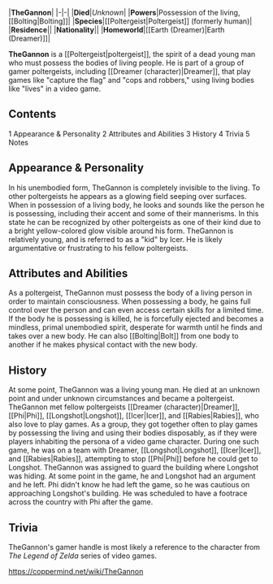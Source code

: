 |**TheGannon**|
|-|-|
|**Died**|*Unknown*|
|**Powers**|Possession of the living, [[Bolting\|Bolting]]|
|**Species**|[[Poltergeist\|Poltergeist]] (formerly human)|
|**Residence**||
|**Nationality**||
|**Homeworld**|[[Earth (Dreamer)\|Earth (Dreamer)]]|

**TheGannon** is a [[Poltergeist\|poltergeist]], the spirit of a dead young man who must possess the bodies of living people. He is part of a group of gamer poltergeists, including [[Dreamer (character)\|Dreamer]], that play games like "capture the flag" and "cops and robbers," using living bodies like "lives" in a video game.

## Contents

1 Appearance & Personality
2 Attributes and Abilities
3 History
4 Trivia
5 Notes


## Appearance & Personality
In his unembodied form, TheGannon is completely invisible to the living. To other poltergeists he appears as a glowing field seeping over surfaces. When in possession of a living body, he looks and sounds like the person he is possessing, including their accent and some of their mannerisms. In this state he can be recognized by other poltergeists as one of their kind due to a bright yellow-colored glow visible around his form.
TheGannon is relatively young, and is referred to as a "kid" by Icer. He is likely argumentative or frustrating to his fellow poltergeists.

## Attributes and Abilities
As a poltergeist, TheGannon must possess the body of a living person in order to maintain consciousness. When possessing a body, he gains full control over the person and can even access certain skills for a limited time. If the body he is possessing is killed, he is forcefully ejected and becomes a mindless, primal unembodied spirit, desperate for warmth until he finds and takes over a new body. He can also [[Bolting\|Bolt]] from one body to another if he makes physical contact with the new body.

## History
At some point, TheGannon was a living young man. He died at an unknown point and under unknown circumstances and became a poltergeist.
TheGannon met fellow poltergeists [[Dreamer (character)\|Dreamer]], [[Phi\|Phi]], [[Longshot\|Longshot]], [[Icer\|Icer]], and [[Rabies\|Rabies]], who also love to play games. As a group, they got together often to play games by possessing the living and using their bodies disposably, as if they were players inhabiting the persona of a video game character. During one such game, he was on a team with Dreamer, [[Longshot\|Longshot]], [[Icer\|Icer]], and [[Rabies\|Rabies]], attempting to stop [[Phi\|Phi]] before he could get to Longshot. TheGannon was assigned to guard the building where Longshot was hiding. At some point in the game, he and Longshot had an argument and he left. Phi didn't know he had left the game, so he was cautious on approaching Longshot's building. He was scheduled to have a footrace across the country with Phi after the game.

## Trivia
TheGannon's gamer handle is most likely a reference to the character  from *The Legend of Zelda* series of video games.


https://coppermind.net/wiki/TheGannon